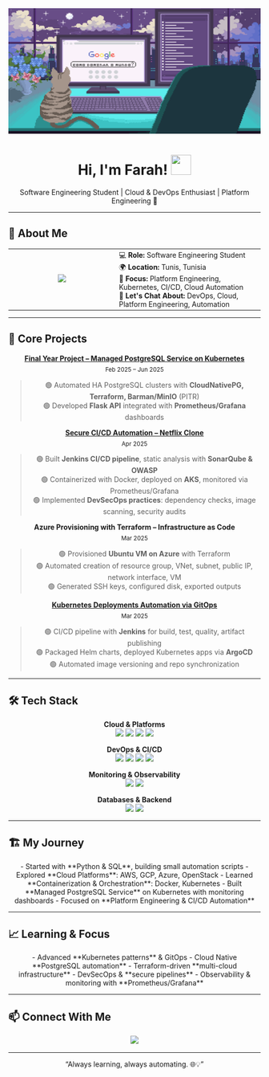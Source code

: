 <div align="center">
  <img width="100%" height="250px" src="https://github.com/FarahTrigui/FarahTrigui/blob/main/Pixilart%20-%20Live%20on.gif" alt="cover" />
</div>

<h1 align="center">Hi, I'm Farah! <img src="https://raw.githubusercontent.com/MartinHeinz/MartinHeinz/master/wave.gif" width="40px" height="40px"></h1>
<p align="center">Software Engineering Student | Cloud & DevOps Enthusiast | Platform Engineering 🚀</p>

---

## 🌟 About Me

<div align="center">
<table>
<tr>
<td align="center" width="200">
<img width="100" src="https://raw.githubusercontent.com/onimur/.github/master/.resources/git-header.svg" />
</td>
<td>
💻 <b>Role:</b> Software Engineering Student <br>
🌍 <b>Location:</b> Tunis, Tunisia <br>
🎯 <b>Focus:</b> Platform Engineering, Kubernetes, CI/CD, Cloud Automation <br>
💬 <b>Let's Chat About:</b> DevOps, Cloud, Platform Engineering, Automation
</td>
</tr>
</table>
</div>

---

## 🚀 Core Projects

<div align="center">

**[Final Year Project – Managed PostgreSQL Service on Kubernetes](https://github.com/FarahTrigui/PFA-ClustroPG-DBaaS)**  
<sub>Feb 2025 – Jun 2025</sub>  
> 🟢 Automated HA PostgreSQL clusters with **CloudNativePG, Terraform, Barman/MinIO** (PITR)  
> 🟢 Developed **Flask API** integrated with **Prometheus/Grafana** dashboards  

**[Secure CI/CD Automation – Netflix Clone](https://github.com/FarahTrigui/Netflix-DevSecOps)**  
<sub>Apr 2025</sub>  
> 🟢 Built **Jenkins CI/CD pipeline**, static analysis with **SonarQube & OWASP**  
> 🟢 Containerized with Docker, deployed on **AKS**, monitored via Prometheus/Grafana  
> 🟢 Implemented **DevSecOps practices**: dependency checks, image scanning, security audits  

**Azure Provisioning with Terraform – Infrastructure as Code**  
<sub>Mar 2025</sub>  
> 🟢 Provisioned **Ubuntu VM on Azure** with Terraform  
> 🟢 Automated creation of resource group, VNet, subnet, public IP, network interface, VM  
> 🟢 Generated SSH keys, configured disk, exported outputs  

**[Kubernetes Deployments Automation via GitOps](https://github.com/FarahTrigui/k8s-with-argoCD-and-helm.git)**  
<sub>Mar 2025</sub>  
> 🟢 CI/CD pipeline with **Jenkins** for build, test, quality, artifact publishing  
> 🟢 Packaged Helm charts, deployed Kubernetes apps via **ArgoCD**  
> 🟢 Automated image versioning and repo synchronization  

</div>

---

## 🛠 Tech Stack

<div align="center">

**Cloud & Platforms**  
<img src="https://img.shields.io/badge/AWS-FF9900?style=for-the-badge&logo=amazonwebservices&logoColor=white" />
<img src="https://img.shields.io/badge/Azure-0072C6?style=for-the-badge&logo=microsoftazure&logoColor=white" />
<img src="https://img.shields.io/badge/GCP-4285F4?style=for-the-badge&logo=google-cloud&logoColor=white" />
<img src="https://img.shields.io/badge/OpenStack-F01742?style=for-the-badge&logo=openstack&logoColor=white" />

**DevOps & CI/CD**  
<img src="https://img.shields.io/badge/Docker-0db7ed?style=for-the-badge&logo=docker&logoColor=white" />
<img src="https://img.shields.io/badge/Kubernetes-326ce5?style=for-the-badge&logo=kubernetes&logoColor=white" />
<img src="https://img.shields.io/badge/Terraform-5835CC?style=for-the-badge&logo=terraform&logoColor=white" />
<img src="https://img.shields.io/badge/Ansible-1A1918?style=for-the-badge&logo=ansible&logoColor=white" />

**Monitoring & Observability**  
<img src="https://img.shields.io/badge/Prometheus-E6522C?style=for-the-badge&logo=Prometheus&logoColor=white" />
<img src="https://img.shields.io/badge/Grafana-F46800?style=for-the-badge&logo=grafana&logoColor=white" />

**Databases & Backend**  
<img src="https://img.shields.io/badge/PostgreSQL-316192?style=for-the-badge&logo=postgresql&logoColor=white" />
<img src="https://img.shields.io/badge/FastAPI-109989?style=for-the-badge&logo=FASTAPI&logoColor=white" />

</div>

---

## 🏗 My Journey

<div align="center">
- Started with **Python & SQL**, building small automation scripts  
- Explored **Cloud Platforms**: AWS, GCP, Azure, OpenStack  
- Learned **Containerization & Orchestration**: Docker, Kubernetes  
- Built **Managed PostgreSQL Service** on Kubernetes with monitoring dashboards  
- Focused on **Platform Engineering & CI/CD Automation**
</div>

---

## 📈 Learning & Focus

<div align="center">
- Advanced **Kubernetes patterns** & GitOps  
- Cloud Native **PostgreSQL automation**  
- Terraform-driven **multi-cloud infrastructure**  
- DevSecOps & **secure pipelines**  
- Observability & monitoring with **Prometheus/Grafana**
</div>

---

## 📫 Connect With Me

<div align="center">
<a href="https://www.linkedin.com/in/farah-trigui-a4474821a/">
<img width="40px" src="https://raw.githubusercontent.com/rahulbanerjee26/githubAboutMeGenerator/main/icons/linked-in-alt.svg"/>
</a>
</div>

---

<div align="center">
<p>“Always learning, always automating. 🌐💡”</p>
</div>

